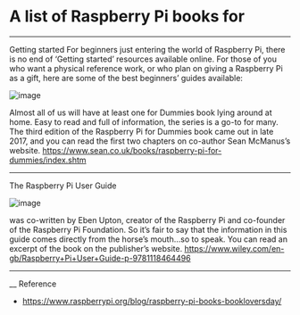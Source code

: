 # A list of Raspberry Pi books for 
____

Getting started
For beginners just entering the world of Raspberry Pi, there is no end of ‘Getting started’ resources available online. For those of you who want a physical reference work, or who plan on giving a Raspberry Pi as a gift, here are some of the best beginners’ guides available:

![image](https://user-images.githubusercontent.com/59387142/112359505-f5455980-8cee-11eb-9522-92692ff19dcf.png)


Almost all of us will have at least one for Dummies book lying around at home. Easy to read and full of information, the series is a go-to for many. The third edition of the Raspberry Pi for Dummies book came out in late 2017, and you can read the first two chapters on co-author Sean McManus’s website.
https://www.sean.co.uk/books/raspberry-pi-for-dummies/index.shtm

---------------
The Raspberry Pi User Guide

![image](https://user-images.githubusercontent.com/59387142/112520782-65b8ad00-8db9-11eb-9f11-d03053849f40.png)

was co-written by Eben Upton, creator of the Raspberry Pi and co-founder of the Raspberry Pi Foundation. So it’s fair to say that the information in this guide comes directly from the horse’s mouth…so to speak. You can read an excerpt of the book on the publisher’s website.
https://www.wiley.com/en-gb/Raspberry+Pi+User+Guide-p-9781118464496

--------------------

__
Reference
* https://www.raspberrypi.org/blog/raspberry-pi-books-bookloversday/
